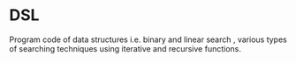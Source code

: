 # DSL
Program code of data structures i.e. binary and linear search , various types of searching techniques using iterative and recursive functions. 
